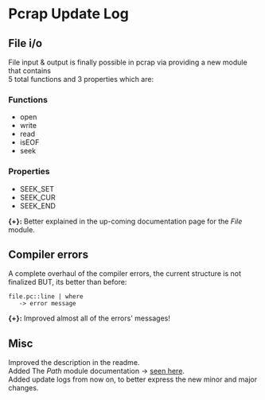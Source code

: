 # Pcrap Update Log
## File i/o
File input & output is finally possible in pcrap via providing a new module that contains  
5 total functions and 3 properties which are:

### Functions
- open
- write
- read
- isEOF
- seek

### Properties
- SEEK_SET
- SEEK_CUR
- SEEK_END

**{+}:** Better explained in the up-coming documentation page for the *File* module.

## Compiler errors
A complete overhaul of the compiler errors, the current structure is not finalized BUT,
its better than before:
```
file.pc::line | where
   -> error message
```
**{+}:** Improved almost all of the errors' messages!

## Misc
Improved the description in the readme.  
Added The *Path* module documentation -> [seen here](https://valkarias.github.io/contents/chapters/stdlib/path.html).  
Added update logs from now on, to better express the new minor and major changes.